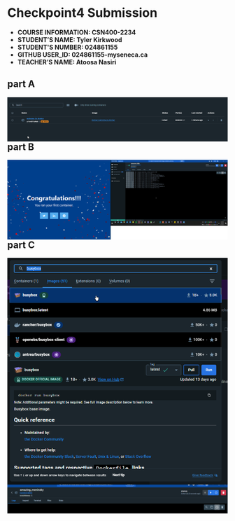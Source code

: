 # Checkpoint4 Submission

- **COURSE INFORMATION: CSN400-2234**
- **STUDENT’S NAME: Tyler Kirkwood**
- **STUDENT'S NUMBER: 024861155**
- **GITHUB USER_ID: 024861155-myseneca.ca**
- **TEACHER’S NAME: Atoosa Nasiri**



## part A



<img src="part A.png"
     alt="Part A"
     style="float: left; margin-right: 10px;" />




## part B 



<img src="Part B.png"
     alt="Part B"
     style="float: left; margin-right: 10px;" />


## part C

<img src="Part Ca.png"
     alt="Part Ca"
     style="float: left; margin-right: 10px;" />

#

<img src="Part Cb.png"
     alt="Part Cb"
     style="float: left; margin-right: 10px;" />